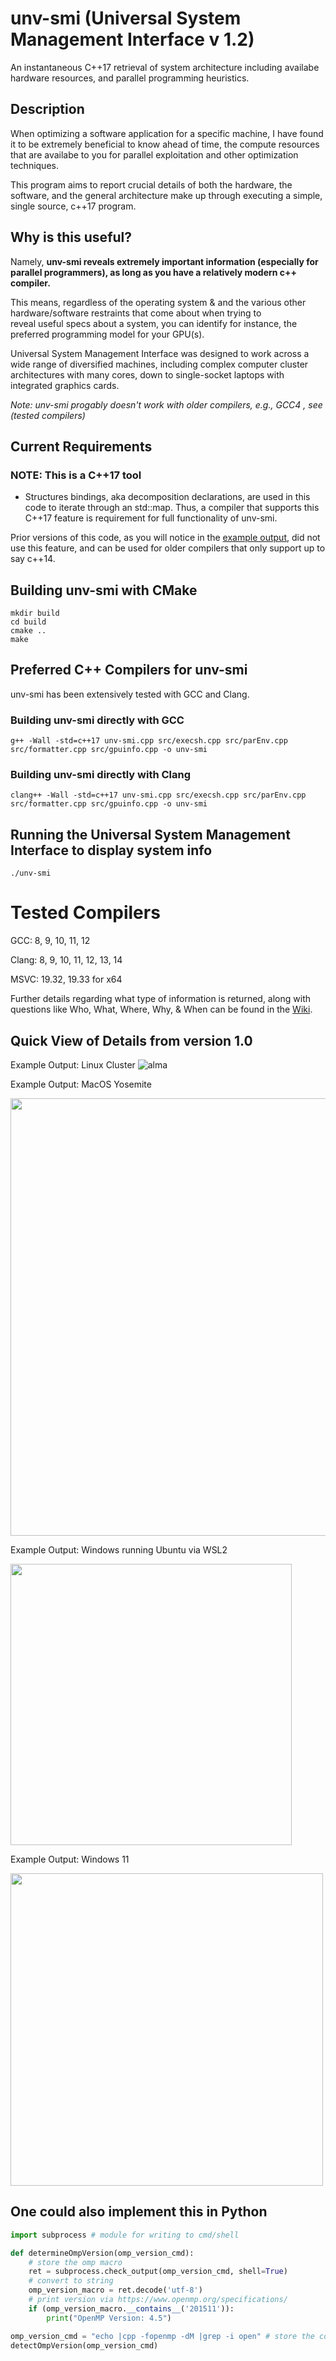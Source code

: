 # unv-smi (Universal System Management Interface v 1.2)
An instantaneous C++17 retrieval of system architecture including availabe hardware resources, and parallel
programming heuristics.

## Description 
When optimizing a software application for a specific machine, I have found it to be extremely beneficial to know ahead
of time, the compute resources that are availabe to you for parallel exploitation and other optimization techniques. 

This program aims to report crucial details of both the hardware, the software, and the general architecture make up
through executing a simple, single source, c++17 program. 

## Why is this useful? 
Namely, **unv-smi reveals extremely important information (especially for parallel programmers), as long as you have a relatively modern c++ compiler.**

This means, regardless of the operating system & and the various other hardware/software restraints that come about when trying to  
reveal useful specs about a system, you can identify for instance, the preferred programming model for your GPU(s).  

Universal System Management Interface was designed to work across a wide range of diversified machines, including complex computer cluster architectures with many cores, down to single-socket laptops with integrated graphics cards.  

*Note: unv-smi progably doesn't work with older compilers, e.g., GCC4 ,  see (tested compilers)*

## Current Requirements 
### NOTE: This is a C++17 tool 
* Structures bindings, aka decomposition declarations, are used in this code to iterate through an std::map. Thus, a
compiler that supports this C++17 feature is requirement for full functionality of unv-smi.

Prior versions of this code, as you will notice in the [example
output](https://github.com/tommygorham/unv-smi/tree/dev-linux/example-output), did not use this feature, and can be used
for older compilers that only support up to say c++14. 

## Building unv-smi with CMake 

```
mkdir build
cd build 
cmake .. 
make 
``` 

## Preferred C++ Compilers for unv-smi  
unv-smi has been extensively tested with GCC and Clang. 


### Building unv-smi directly with GCC 

``` 
g++ -Wall -std=c++17 unv-smi.cpp src/execsh.cpp src/parEnv.cpp src/formatter.cpp src/gpuinfo.cpp -o unv-smi  
```

### Building unv-smi directly with Clang 

```
clang++ -Wall -std=c++17 unv-smi.cpp src/execsh.cpp src/parEnv.cpp src/formatter.cpp src/gpuinfo.cpp -o unv-smi  
```

## Running the Universal System Management Interface to display system info

```
./unv-smi
```

# Tested Compilers 
GCC: 8, 9, 10, 11, 12 

Clang: 8, 9, 10, 11, 12, 13, 14

MSVC: 19.32, 19.33 for x64 

Further details regarding what type of information is returned, along with questions like Who, What, Where, Why, & When can be found in the [Wiki](https://github.com/tommygorham/unv-smi/wiki).

## Quick View of Details from version 1.0 
Example Output: Linux Cluster 
![alma](https://user-images.githubusercontent.com/38857089/182499028-874afbb4-1aa8-4868-95e4-429ae76ddba1.png)

Example Output: MacOS Yosemite

<img src="https://github.com/tommygorham/unv-smi/blob/main/example-output/apple-macosx/MacOSX_Yosemite.png" height="700px" /> 

Example Output: Windows running Ubuntu via WSL2

<img src="https://github.com/tommygorham/unv-smi/blob/main/example-output/wsl2/Ubuntu20.04LTS.png" height="450px" /> 

Example Output: Windows 11

<img src ="https://github.com/tommygorham/unv-smi/blob/main/example-output/ms-windows/WinPro11.png" height="500px" /> 


## One could also implement this in Python 

```python 
import subprocess # module for writing to cmd/shell 

def determineOmpVersion(omp_version_cmd):
    # store the omp macro 
    ret = subprocess.check_output(omp_version_cmd, shell=True) 
    # convert to string 
    omp_version_macro = ret.decode('utf-8')
    # print version via https://www.openmp.org/specifications/
    if (omp_version_macro.__contains__('201511')): 
        print("OpenMP Version: 4.5") 

omp_version_cmd = "echo |cpp -fopenmp -dM |grep -i open" # store the command to get the omp macro
detectOmpVersion(omp_version_cmd) 
```
